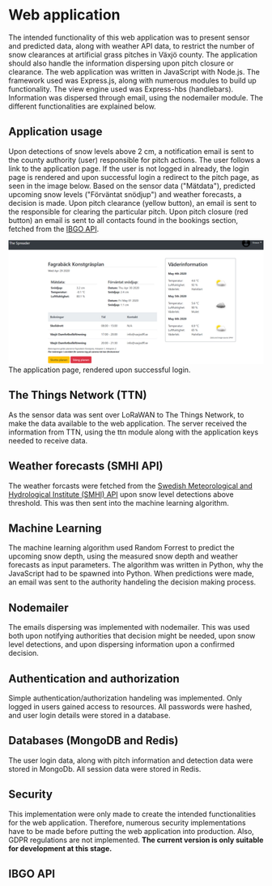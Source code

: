 # Web application
The intended functionality of this web application was to present sensor and predicted data, along with weather API data, to restrict the number of snow clearances at artificial grass pitches in Växjö county. The application should also handle the information dispersing upon pitch closure or clearance. The web application was written in JavaScript with Node.js. The framework used was Express.js, along with numerous modules to build up functionality. The view engine used was Express-hbs (handlebars). Information was dispersed through email, using the nodemailer module. The different functionalities are explained below.

## Application usage
Upon detections of snow levels above 2 cm, a notification email is sent to the county authority (user) responsible for pitch actions. The user follows a link to the application page. If the user is not logged in already, the login page is rendered and upon successful login a redirect to the pitch page, as seen in the image below. Based on the sensor data ("Mätdata"), predicted upcoming snow levels ("Förväntat snödjup") and weather forecasts, a decision is made. Upon pitch clearance (yellow button), an email is sent to the responsible for clearing the particular pitch. Upon pitch closure (red button) an email is sent to all contacts found in the bookings section, fetched from the [IBGO API](#ibgo-api).

![Application page](/img/application.jpg)
<br>
The application page, rendered upon successful login.

## The Things Network (TTN)
As the sensor data was sent over LoRaWAN to The Things Network, to make the data available to the web application. The server received the information from TTN, using the ttn module along with the application keys needed to receive data. 

## Weather forecasts (SMHI API)
The weather forcasts were fetched from the [Swedish Meteorological and Hydrological Institute (SMHI) API](http://opendata.smhi.se/apidocs/metfcst/index.html) upon snow level detections above threshold. This was then sent into the machine learning algorithm.

## Machine Learning
The machine learning algorithm used Random Forrest to predict the upcoming snow depth, using the measured snow depth and weather forecasts as input parameters. The algorithm was written in Python, why the JavaScript had to be spawned into Python. When predictions were made, an email was sent to the authority handeling the decision making process.

## Nodemailer
The emails dispersing was implemented with nodemailer. This was used both upon notifying authorities that decision might be needed, upon snow level detections, and upon dispersing information upon a confirmed decision. 

## Authentication and authorization
Simple authentication/authorization handeling was implemented. Only logged in users gained access to resources. All passwords were hashed, and user login details were stored in a database.

## Databases (MongoDB and Redis)
The user login data, along with pitch information and detection data were stored in MongoDb. All session data were stored in Redis.

## Security
This implementation were only made to create the intended functionalities for the web application. Therefore, numerous security implementations have to be made before putting the web application into production. Also, GDPR regulations are not implemented. <b>The current version is only suitable for development at this stage.</b>

## IBGO API